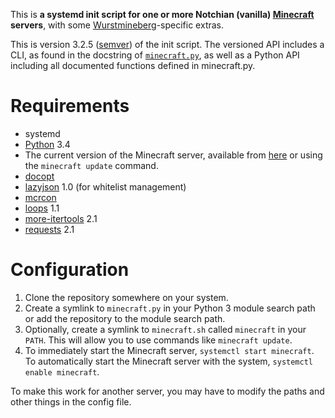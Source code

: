 This is **a systemd init script for one or more Notchian (vanilla) [Minecraft][] servers**, with some [Wurstmineberg][]-specific extras.

This is version 3.2.5 ([semver][Semver]) of the init script. The versioned API includes a CLI, as found in the docstring of [`minecraft.py`](minecraft.py), as well as a Python API including all documented functions defined in minecraft.py.

Requirements
============

*   systemd
*   [Python][] 3.4
*   The current version of the Minecraft server, available from [here][MinecraftServerDownload] or using the `minecraft update` command.
*   [docopt][Docopt]
*   [lazyjson][LazyJSON] 1.0 (for whitelist management)
*   [mcrcon][MCRCON]
*   [loops][PythonLoops] 1.1
*   [more-itertools][MoreItertools] 2.1
*   [requests][Requests] 2.1

Configuration
=============

1.  Clone the repository somewhere on your system.
2.  Create a symlink to `minecraft.py` in your Python 3 module search path or add the repository to the module search path.
3.  Optionally, create a symlink to `minecraft.sh` called `minecraft` in your `PATH`. This will allow you to use commands like `minecraft update`.
4.  To immediately start the Minecraft server, `systemctl start minecraft`. To automatically start the Minecraft server with the system, `systemctl enable minecraft`.

To make this work for another server, you may have to modify the paths and other things in the config file.

[Docopt]: https://github.com/docopt/docopt (github: docopt: docopt)
[LazyJSON]: https://github.com/fenhl/lazyjson (github: fenhl: lazyjson)
[MCRCON]: https://github.com/barneygale/MCRcon (github: barneygale: MCRcon)
[Minecraft]: http://minecraft.net/ (Minecraft)
[MinecraftServerDownload]: https://minecraft.net/en-us/download/server (Minecraft: Download server)
[MoreItertools]: http://pypi.python.org/pypi/more-itertools (PyPI: more-itertools)
[Python]: http://python.org/ (Python)
[PythonLoops]: https://github.com/fenhl/python-loops (github: fenhl: python-loops)
[Requests]: http://www.python-requests.org/ (Requests)
[Semver]: http://semver.org/ (Semantic Versioning 2.0.0)
[Wurstmineberg]: http://wurstmineberg.de/ (Wurstmineberg)
